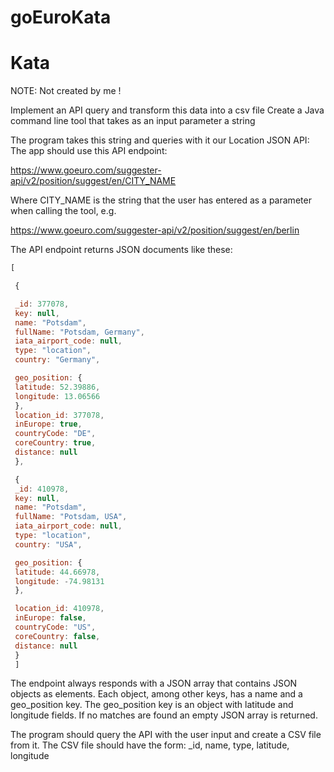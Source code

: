 # goEuroKata

Kata
===================
NOTE: Not created by me !

Implement an API query and transform this data into a csv file
Create a Java command line tool that takes as an input parameter a string

The program takes this string and queries with it our Location JSON API:
The app should use this API endpoint:

https://www.goeuro.com/suggester-api/v2/position/suggest/en/CITY_NAME

Where CITY_NAME is the string that the user has entered as a parameter when calling the tool, e.g.

https://www.goeuro.com/suggester-api/v2/position/suggest/en/berlin

The API endpoint returns JSON documents like these:

```javascript
[

 {

 _id: 377078,
 key: null,
 name: "Potsdam",
 fullName: "Potsdam, Germany",
 iata_airport_code: null,
 type: "location",
 country: "Germany",

 geo_position: {
 latitude: 52.39886,
 longitude: 13.06566
 },
 location_id: 377078,
 inEurope: true,
 countryCode: "DE",
 coreCountry: true,
 distance: null
 },

 {
 _id: 410978,
 key: null,
 name: "Potsdam",
 fullName: "Potsdam, USA",
 iata_airport_code: null,
 type: "location",
 country: "USA",

 geo_position: {
 latitude: 44.66978,
 longitude: -74.98131
 },

 location_id: 410978,
 inEurope: false,
 countryCode: "US",
 coreCountry: false,
 distance: null
 }
 ]
```

The endpoint always responds with a JSON array that contains JSON objects as elements. Each object, among other keys, has a name and a geo_position key.
The geo_position key is an object with latitude and longitude fields.
If no matches are found an empty JSON array is returned.

The program should query the API with the user input and create a CSV file from it. The CSV file should have the form: _id, name, type, latitude,
longitude


